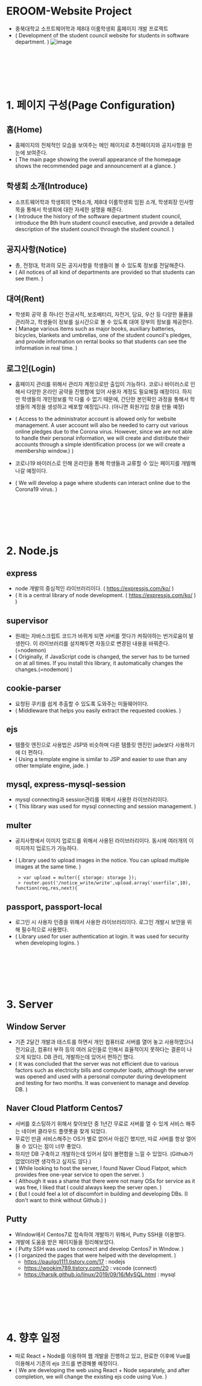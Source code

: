 # EROOM-Website Project
- 충북대학교 소프트웨어학과 제8대 이룸학생회 홈페이지 개발 프로젝트
- ( Development of the student council website for students in software department. )
![image](https://user-images.githubusercontent.com/43461426/90965873-1cdd0500-e507-11ea-8658-840bddb440c8.png)
<br/>
<br/>
<br/>
<br/>
<br/>  

# 1. 페이지 구성(Page Configuration)
## 홈(Home)
- 홈페이지의 전체적인 모습을 보여주는 메인 페이지로 추천페이지와 공지사항을 한눈에 보여준다.
- ( The main page showing the overall appearance of the homepage shows the recommended page and announcement at a glance. )

## 학생회 소개(Introduce)
- 소프트웨어학과 학생회의 연혁소개, 제8대 이룸학생회 임원 소개, 학생회장 인사항목을 통해서 학생회에 대한 자세한 설명을 해준다.
- ( Introduce the history of the software department student council, introduce the 8th Irum student council executive, and provide a detailed description of the student council through the student council. )

## 공지사항(Notice)
- 총, 전정대, 학과의 모든 공지사항을 학생들이 볼 수 있도록 정보를 전달해준다.
- ( All notices of all kind of departments are provided so that students can see them. )

## 대여(Rent)
- 학생회 공약 중 하나인 전공서적, 보조배터리, 자전거, 담요, 우산 등 다양한 물품을 관리하고, 학생들이 정보를 실시간으로 볼 수 있도록 대여 장부의 정보를 제공한다. 
- ( Manage various items such as major books, auxiliary batteries, bicycles, blankets and umbrellas, one of the student council's pledges, and provide information on rental books so that students can see the information in real time. )

## 로그인(Login)
- 홈페이지 관리를 위해서 관리자 계정으로만 출입이 가능하다. 코로나 바이러스로 인해서 다양한 온라인 공약을 진행함에 있어 사용자 계정도 필요해질 예정이다. 하지만 학생들의 개인정보를 막 다룰 수 없기 때문에, 간단한 본인확인 과정을 통해서 학생들의 계정을 생성하고 배포할 예정입니다. (아니면 회원가입 창을 만들 예정)
- ( Access to the administrator account is allowed only for website management. A user account will also be needed to carry out various online pledges due to the Corona virus. However, since we are not able to handle their personal information, we will create and distribute their accounts through a simple identification process (or we will create a membership window.) )

- 코로나19 바이러스로 인해 온라인을 통해 학생들과 교류할 수 있는 페이지를 개발해 나갈 예정이다. 
- ( We will develop a page where students can interact online due to the Corona19 virus. )
<br/>
<br/>
<br/>
<br/>
<br/>  

# 2. Node.js
## express
- node 개발의 중심적인 라이브러리이다. ( https://expressjs.com/ko/ )
- ( It is a central library of node development. ( https://expressjs.com/ko/ ) )
## supervisor
- 원래는 자바스크립트 코드가 바뀌게 되면 서버를 껏다가 켜줘야하는 번거로움이 발생한다. 이 라이브러리를 설치해두면 자동으로 변경된 내용을 바꿔준다.(=nodemon)
- ( Originally, if JavaScript code is changed, the server has to be turned on at all times. If you install this library, it automatically changes the changes.(=nodemon) )

## cookie-parser
- 요청된 쿠키를 쉽게 추출할 수 있도록 도와주는 미들웨어이다.
- ( Middleware that helps you easily extract the requested cookies. )

## ejs
- 템플릿 엔진으로 사용법은 JSP와 비슷하며 다른 템플릿 엔진인 jade보다 사용하기에 더 편하다.
- ( Using a template engine is similar to JSP and easier to use than any other template engine, jade. )

## mysql, express-mysql-session
- mysql connecting과 session관리를 위해서 사용한 라이브러리이다.
- ( This library was used for mysql connecting and session management. )

## multer
- 공지사항에서 이미지 업로드를 위해서 사용된 라이브러리이다. 동시에 여러개의 이미지까지 업로드가 가능하다.
- ( Library used to upload images in the notice. You can upload multiple images at the same time. )

       > var upload = multer({ storage: storage });
       > router.post('/notice_write/write',upload.array('userfile',10), function(req,res,next){ 

## passport, passport-local
- 로그인 시 사용자 인증을 위해서 사용한 라이브러리이다. 로그인 개발시 보안을 위해 필수적으로 사용했다.
- ( Library used for user authentication at login. It was used for security when developing logins. )
<br/>
<br/>
<br/>
<br/>
<br/> 

# 3. Server
## Window Server
- 기존 2달간 개발과 테스트를 하면서 개인 컴퓨터로 서버를 열어 놓고 사용하였으나 전기요금, 컴퓨터 부하 등의 여러 요인들로 인해서 효율적이지 못하다는 결론이 나오게 되었다. DB 관리, 개발하는데 있어서 편하긴 했다.
- ( It was concluded that the server was not efficient due to various factors such as electricity bills and computer loads, although the server was opened and used with a personal computer during development and testing for two months. It was convenient to manage and develop DB. )

## Naver Cloud Platform Centos7
- 서버를 호스팅하기 위해서 찾아보던 중 1년간 무료로 서버를 열 수 있게 서비스 해주는 네이버 클라우드 플랫폿을 찾게 되었다.
- 무료인 만큼 서비스해주는 OS가 별로 없어서 아쉽긴 했지만, 따로 서버를 항상 열어둘 수 있다는 점이 너무 좋았다.
- 하지만 DB 구축하고 개발하는데 있어서 많이 불편함을 느낄 수 있었다. (Github가 없었더라면 생각하고 싶지도 않다.)
- ( While looking to host the server, I found Naver Cloud Flatpot, which provides free one-year service to open the server. )
- ( Although it was a shame that there were not many OSs for service as it was free, I liked that I could always keep the server open. )
- ( But I could feel a lot of discomfort in building and developing DBs. (I don't want to think without Github.) )

## Putty
- Window에서 Centos7로 접속하여 개발하기 위해서, Putty SSH을 이용했다. 
- 개발에 도움을 받은 페이지들을 정리해보았다.
- ( Putty SSH was used to connect and develop Centos7 in Window. )
- ( I organized the pages that were helped with the development. )
    - https://paulgo1111.tistory.com/17 : nodejs
    - https://wookim789.tistory.com/20 : vscode (connect)
    - https://harsik.github.io/linux/2019/09/16/MySQL.html : mysql
<br/>
<br/>
<br/>
<br/>
<br/>   

# 4. 향후 일정
- 따로 React + Node를 이용하여 웹 개발을 진행하고 있고, 완료한 이후에 Vue를 이용해서 기존의 ejs 코드를 변경해볼 예정이다.
- ( We are developing the web using React + Node separately, and after completion, we will change the existing ejs code using Vue. )